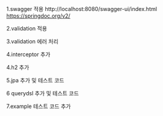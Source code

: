 1.swagger 적용
http://localhost:8080/swagger-ui/index.html
https://springdoc.org/v2/

2.validation 적용

3.validation 에러 처리

4.interceptor 추가

4.h2 추가

5.jpa 추가 및 테스트 코드

6 querydsl 추가 및 테스트 코드

7.example 테스트 코드 추가
